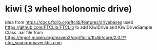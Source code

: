 # kiwi (3 wheel holonomic drive)
idea from https://docs.ftclib.org/ftclib/features/drivebases
used https://github.com/FTCLib/FTCLib to add KiwiDrive and KiwiDriveSample Class. 
aar file from https://repo1.maven.org/maven2/org/ftclib/ftclib/core/2.0.1/?utm_source=mavenlibs.com
